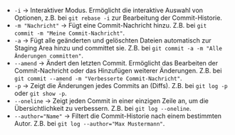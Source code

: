 * `-i` -> Interaktiver Modus. Ermöglicht die interaktive Auswahl von Optionen, z.B. bei `git rebase -i` zur Bearbeitung der Commit-Historie.  
* `-m "Nachricht"` -> Fügt eine Commit-Nachricht hinzu. Z.B. bei `git commit -m "Meine Commit-Nachricht"`.  
* `-a` -> Fügt alle geänderten und gelöschten Dateien automatisch zur Staging Area hinzu und committet sie. Z.B. bei `git commit -a -m "Alle Änderungen committen"`.  
* `--amend` -> Ändert den letzten Commit. Ermöglicht das Bearbeiten der Commit-Nachricht oder das Hinzufügen weiterer Änderungen. Z.B. bei `git commit --amend -m "Verbesserte Commit-Nachricht"`.  
* `-p` -> Zeigt die Änderungen jedes Commits an (Diffs). Z.B. bei `git log -p` oder `git show -p`.  
* `--oneline` -> Zeigt jeden Commit in einer einzigen Zeile an, um die Übersichtlichkeit zu verbessern. Z.B. bei `git log --oneline`.  
* `--author="Name"` -> Filtert die Commit-Historie nach einem bestimmten Autor. Z.B. bei `git log --author="Max Mustermann"`. 
